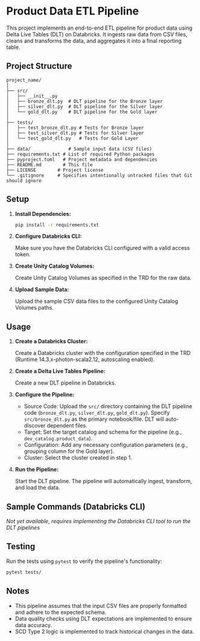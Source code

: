 # Product Data ETL Pipeline

This project implements an end-to-end ETL pipeline for product data using Delta Live Tables (DLT) on Databricks. It ingests raw data from CSV files, cleans and transforms the data, and aggregates it into a final reporting table.

## Project Structure

```
project_name/
│
├── src/
│   ├── __init__.py
│   ├── bronze_dlt.py  # DLT pipeline for the Bronze layer
│   ├── silver_dlt.py  # DLT pipeline for the Silver layer
│   └── gold_dlt.py    # DLT pipeline for the Gold layer
│
├── tests/
│   ├── test_bronze_dlt.py # Tests for Bronze layer
│   ├── test_silver_dlt.py # Tests for Silver layer
│   └── test_gold_dlt.py   # Tests for Gold Layer
│
├── data/              # Sample input data (CSV files)
├── requirements.txt # List of required Python packages
├── pyproject.toml   # Project metadata and dependencies
├── README.md        # This file
├── LICENSE        # Project license
└── .gitignore     # Specifies intentionally untracked files that Git should ignore
```

## Setup

1.  **Install Dependencies:**

    ```bash
    pip install -r requirements.txt
    ```

2.  **Configure Databricks CLI:**

    Make sure you have the Databricks CLI configured with a valid access token.

3.  **Create Unity Catalog Volumes:**

    Create Unity Catalog Volumes as specified in the TRD for the raw data.

4.  **Upload Sample Data:**

    Upload the sample CSV data files to the configured Unity Catalog Volumes paths.

## Usage

1.  **Create a Databricks Cluster:**

    Create a Databricks cluster with the configuration specified in the TRD (Runtime 14.3.x-photon-scala2.12, autoscaling enabled).

2.  **Create a Delta Live Tables Pipeline:**

    Create a new DLT pipeline in Databricks.

3.  **Configure the Pipeline:**

    *   Source Code: Upload the `src/` directory containing the DLT pipeline code (`bronze_dlt.py`, `silver_dlt.py`, `gold_dlt.py`).  Specify `src/bronze_dlt.py` as the primary notebook/file. DLT will auto-discover dependent files.
    *   Target:  Set the target catalog and schema for the pipeline (e.g., `dev_catalog.product_data`).
    *   Configuration: Add any necessary configuration parameters (e.g., grouping column for the Gold layer).
    *   Cluster:  Select the cluster created in step 1.

4.  **Run the Pipeline:**

    Start the DLT pipeline.  The pipeline will automatically ingest, transform, and load the data.

## Sample Commands (Databricks CLI)

*Not yet available, requires implementing the Databricks CLI tool to run the DLT pipelines*

## Testing

Run the tests using `pytest` to verify the pipeline's functionality:

```bash
pytest tests/
```

## Notes

*   This pipeline assumes that the input CSV files are properly formatted and adhere to the expected schema.
*   Data quality checks using DLT expectations are implemented to ensure data accuracy.
*   SCD Type 2 logic is implemented to track historical changes in the data.
